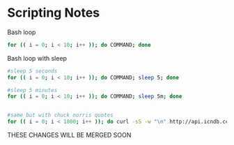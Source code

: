 # Scripting Notes  

Bash loop  
```bash
for (( i = 0; i < 10; i++ )); do COMMAND; done

```

Bash loop with sleep
```bash
#sleep 5 seconds
for (( i = 0; i < 10; i++ )); do COMMAND; sleep 5; done

#sleep 5 minutes
for (( i = 0; i < 10; i++ )); do COMMAND; sleep 5m; done


#same but with chuck norris quotes
for (( i = 0; i < 1000; i++ )); do curl -sS -w "\n" http://api.icndb.com/jokes/random | cut -d '"' -f12 >> data-chuck.txt; sleep 5; done
```
THESE CHANGES WILL BE MERGED SOON
